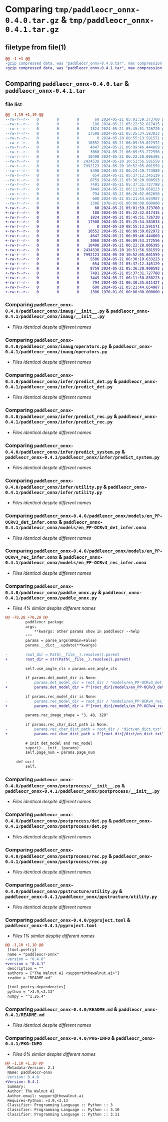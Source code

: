# Comparing `tmp/paddleocr_onnx-0.4.0.tar.gz` & `tmp/paddleocr_onnx-0.4.1.tar.gz`

## filetype from file(1)

```diff
@@ -1 +1 @@
-gzip compressed data, was "paddleocr_onnx-0.4.0.tar", max compression
+gzip compressed data, was "paddleocr_onnx-0.4.1.tar", max compression
```

## Comparing `paddleocr_onnx-0.4.0.tar` & `paddleocr_onnx-0.4.1.tar`

### file list

```diff
@@ -1,19 +1,19 @@
--rw-r--r--   0        0        0       60 2024-05-21 05:01:59.373760 paddleocr_onnx-0.4.0/paddleocr_onnx/__init__.py
--rw-r--r--   0        0        0      188 2024-05-21 05:22:32.817415 paddleocr_onnx-0.4.0/paddleocr_onnx/dict/en_dict.txt
--rw-r--r--   0        0        0     1824 2024-05-21 05:45:51.726720 paddleocr_onnx-0.4.0/paddleocr_onnx/imaug/__init__.py
--rw-r--r--   0        0        0    17508 2024-05-21 05:25:34.583033 paddleocr_onnx-0.4.0/paddleocr_onnx/imaug/operators.py
--rw-r--r--   0        0        0        0 2024-05-20 08:55:13.591571 paddleocr_onnx-0.4.0/paddleocr_onnx/infer/__init__.py
--rw-r--r--   0        0        0    10552 2024-05-21 06:09:39.022972 paddleocr_onnx-0.4.0/paddleocr_onnx/infer/predict_det.py
--rw-r--r--   0        0        0     4647 2024-05-21 06:09:46.444869 paddleocr_onnx-0.4.0/paddleocr_onnx/infer/predict_rec.py
--rw-r--r--   0        0        0     3060 2024-05-21 06:09:53.272556 paddleocr_onnx-0.4.0/paddleocr_onnx/infer/predict_system.py
--rw-r--r--   0        0        0    10498 2024-05-21 06:22:28.006395 paddleocr_onnx-0.4.0/paddleocr_onnx/infer/utility.py
--rw-r--r--   0        0        0  2434538 2024-05-20 10:51:56.581559 paddleocr_onnx-0.4.0/paddleocr_onnx/models/en_PP-OCRv3_det_infer.onnx
--rw-r--r--   0        0        0  7992123 2024-05-20 10:52:05.601559 paddleocr_onnx-0.4.0/paddleocr_onnx/models/en_PP-OCRv4_rec_infer.onnx
--rw-r--r--   0        0        0     5498 2024-05-21 06:24:49.773089 paddleocr_onnx-0.4.0/paddleocr_onnx/paddle_onnx.py
--rw-r--r--   0        0        0      654 2024-05-21 05:37:12.345129 paddleocr_onnx-0.4.0/paddleocr_onnx/postprocess/__init__.py
--rw-r--r--   0        0        0     8759 2024-05-21 05:36:20.900593 paddleocr_onnx-0.4.0/paddleocr_onnx/postprocess/det.py
--rw-r--r--   0        0        0     7491 2024-05-21 05:37:31.727788 paddleocr_onnx-0.4.0/paddleocr_onnx/postprocess/rec.py
--rw-r--r--   0        0        0     3449 2024-05-21 06:11:50.858223 paddleocr_onnx-0.4.0/paddleocr_onnx/ppstructure/utility.py
--rw-r--r--   0        0        0      794 2024-05-21 06:26:02.662850 paddleocr_onnx-0.4.0/pyproject.toml
--rw-r--r--   0        0        0      600 2024-05-21 05:21:44.654987 paddleocr_onnx-0.4.0/README.md
--rw-r--r--   0        0        0     1306 1970-01-01 00:00:00.000000 paddleocr_onnx-0.4.0/PKG-INFO
+-rw-r--r--   0        0        0       60 2024-05-21 05:01:59.373760 paddleocr_onnx-0.4.1/paddleocr_onnx/__init__.py
+-rw-r--r--   0        0        0      188 2024-05-21 05:22:32.817415 paddleocr_onnx-0.4.1/paddleocr_onnx/dict/en_dict.txt
+-rw-r--r--   0        0        0     1824 2024-05-21 05:45:51.726720 paddleocr_onnx-0.4.1/paddleocr_onnx/imaug/__init__.py
+-rw-r--r--   0        0        0    17508 2024-05-21 05:25:34.583033 paddleocr_onnx-0.4.1/paddleocr_onnx/imaug/operators.py
+-rw-r--r--   0        0        0        0 2024-05-20 08:55:13.591571 paddleocr_onnx-0.4.1/paddleocr_onnx/infer/__init__.py
+-rw-r--r--   0        0        0    10552 2024-05-21 06:09:39.022972 paddleocr_onnx-0.4.1/paddleocr_onnx/infer/predict_det.py
+-rw-r--r--   0        0        0     4647 2024-05-21 06:09:46.444869 paddleocr_onnx-0.4.1/paddleocr_onnx/infer/predict_rec.py
+-rw-r--r--   0        0        0     3060 2024-05-21 06:09:53.272556 paddleocr_onnx-0.4.1/paddleocr_onnx/infer/predict_system.py
+-rw-r--r--   0        0        0    10498 2024-05-21 06:22:28.006395 paddleocr_onnx-0.4.1/paddleocr_onnx/infer/utility.py
+-rw-r--r--   0        0        0  2434538 2024-05-20 10:51:56.581559 paddleocr_onnx-0.4.1/paddleocr_onnx/models/en_PP-OCRv3_det_infer.onnx
+-rw-r--r--   0        0        0  7992123 2024-05-20 10:52:05.601559 paddleocr_onnx-0.4.1/paddleocr_onnx/models/en_PP-OCRv4_rec_infer.onnx
+-rw-r--r--   0        0        0     5506 2024-05-21 06:30:10.633223 paddleocr_onnx-0.4.1/paddleocr_onnx/paddle_onnx.py
+-rw-r--r--   0        0        0      654 2024-05-21 05:37:12.345129 paddleocr_onnx-0.4.1/paddleocr_onnx/postprocess/__init__.py
+-rw-r--r--   0        0        0     8759 2024-05-21 05:36:20.900593 paddleocr_onnx-0.4.1/paddleocr_onnx/postprocess/det.py
+-rw-r--r--   0        0        0     7491 2024-05-21 05:37:31.727788 paddleocr_onnx-0.4.1/paddleocr_onnx/postprocess/rec.py
+-rw-r--r--   0        0        0     3449 2024-05-21 06:11:50.858223 paddleocr_onnx-0.4.1/paddleocr_onnx/ppstructure/utility.py
+-rw-r--r--   0        0        0      794 2024-05-21 06:30:35.611427 paddleocr_onnx-0.4.1/pyproject.toml
+-rw-r--r--   0        0        0      600 2024-05-21 05:21:44.654987 paddleocr_onnx-0.4.1/README.md
+-rw-r--r--   0        0        0     1306 1970-01-01 00:00:00.000000 paddleocr_onnx-0.4.1/PKG-INFO
```

### Comparing `paddleocr_onnx-0.4.0/paddleocr_onnx/imaug/__init__.py` & `paddleocr_onnx-0.4.1/paddleocr_onnx/imaug/__init__.py`

 * *Files identical despite different names*

### Comparing `paddleocr_onnx-0.4.0/paddleocr_onnx/imaug/operators.py` & `paddleocr_onnx-0.4.1/paddleocr_onnx/imaug/operators.py`

 * *Files identical despite different names*

### Comparing `paddleocr_onnx-0.4.0/paddleocr_onnx/infer/predict_det.py` & `paddleocr_onnx-0.4.1/paddleocr_onnx/infer/predict_det.py`

 * *Files identical despite different names*

### Comparing `paddleocr_onnx-0.4.0/paddleocr_onnx/infer/predict_rec.py` & `paddleocr_onnx-0.4.1/paddleocr_onnx/infer/predict_rec.py`

 * *Files identical despite different names*

### Comparing `paddleocr_onnx-0.4.0/paddleocr_onnx/infer/predict_system.py` & `paddleocr_onnx-0.4.1/paddleocr_onnx/infer/predict_system.py`

 * *Files identical despite different names*

### Comparing `paddleocr_onnx-0.4.0/paddleocr_onnx/infer/utility.py` & `paddleocr_onnx-0.4.1/paddleocr_onnx/infer/utility.py`

 * *Files identical despite different names*

### Comparing `paddleocr_onnx-0.4.0/paddleocr_onnx/models/en_PP-OCRv3_det_infer.onnx` & `paddleocr_onnx-0.4.1/paddleocr_onnx/models/en_PP-OCRv3_det_infer.onnx`

 * *Files identical despite different names*

### Comparing `paddleocr_onnx-0.4.0/paddleocr_onnx/models/en_PP-OCRv4_rec_infer.onnx` & `paddleocr_onnx-0.4.1/paddleocr_onnx/models/en_PP-OCRv4_rec_infer.onnx`

 * *Files identical despite different names*

### Comparing `paddleocr_onnx-0.4.0/paddleocr_onnx/paddle_onnx.py` & `paddleocr_onnx-0.4.1/paddleocr_onnx/paddle_onnx.py`

 * *Files 4% similar despite different names*

```diff
@@ -78,28 +78,28 @@
         paddleocr package
         args:
             **kwargs: other params show in paddleocr --help
         """
         params = parse_args(mMain=False)
         params.__dict__.update(**kwargs)
 
-        root_dir = Path(__file__).resolve().parent
+        root_dir = str(Path(__file__).resolve().parent)
 
         self.use_angle_cls = params.use_angle_cls
 
         if params.det_model_dir is None:
-            params.det_model_dir = root_dir / "models/en_PP-OCRv3_det_infer.onnx"
+            params.det_model_dir = f"{root_dir}/models/en_PP-OCRv3_det_infer.onnx"
 
         if params.rec_model_dir is None:
-            params.rec_model_dir = root_dir / "models/en_PP-OCRv4_rec_infer.onnx"
+            params.rec_model_dir = f"{root_dir}/models/en_PP-OCRv4_rec_infer.onnx"
 
         params.rec_image_shape = "3, 48, 320"
 
         if params.rec_char_dict_path is None:
-            params.rec_char_dict_path = root_dir / "dict/en_dict.txt"
+            params.rec_char_dict_path = f"{root_dir}/dict/en_dict.txt"
 
         # init det_model and rec_model
         super().__init__(params)
         self.page_num = params.page_num
 
     def ocr(
         self,
```

### Comparing `paddleocr_onnx-0.4.0/paddleocr_onnx/postprocess/__init__.py` & `paddleocr_onnx-0.4.1/paddleocr_onnx/postprocess/__init__.py`

 * *Files identical despite different names*

### Comparing `paddleocr_onnx-0.4.0/paddleocr_onnx/postprocess/det.py` & `paddleocr_onnx-0.4.1/paddleocr_onnx/postprocess/det.py`

 * *Files identical despite different names*

### Comparing `paddleocr_onnx-0.4.0/paddleocr_onnx/postprocess/rec.py` & `paddleocr_onnx-0.4.1/paddleocr_onnx/postprocess/rec.py`

 * *Files identical despite different names*

### Comparing `paddleocr_onnx-0.4.0/paddleocr_onnx/ppstructure/utility.py` & `paddleocr_onnx-0.4.1/paddleocr_onnx/ppstructure/utility.py`

 * *Files identical despite different names*

### Comparing `paddleocr_onnx-0.4.0/pyproject.toml` & `paddleocr_onnx-0.4.1/pyproject.toml`

 * *Files 1% similar despite different names*

```diff
@@ -1,10 +1,10 @@
 [tool.poetry]
 name = "paddleocr-onnx"
-version = "0.4.0"
+version = "0.4.1"
 description = ""
 authors = ["The Walnut AI <support@thewalnut.ai>"]
 readme = "README.md"
 
 [tool.poetry.dependencies]
 python = ">3.9,<3.13"
 numpy = "^1.26.4"
```

### Comparing `paddleocr_onnx-0.4.0/README.md` & `paddleocr_onnx-0.4.1/README.md`

 * *Files identical despite different names*

### Comparing `paddleocr_onnx-0.4.0/PKG-INFO` & `paddleocr_onnx-0.4.1/PKG-INFO`

 * *Files 0% similar despite different names*

```diff
@@ -1,10 +1,10 @@
 Metadata-Version: 2.1
 Name: paddleocr-onnx
-Version: 0.4.0
+Version: 0.4.1
 Summary: 
 Author: The Walnut AI
 Author-email: support@thewalnut.ai
 Requires-Python: >3.9,<3.13
 Classifier: Programming Language :: Python :: 3
 Classifier: Programming Language :: Python :: 3.10
 Classifier: Programming Language :: Python :: 3.11
```

